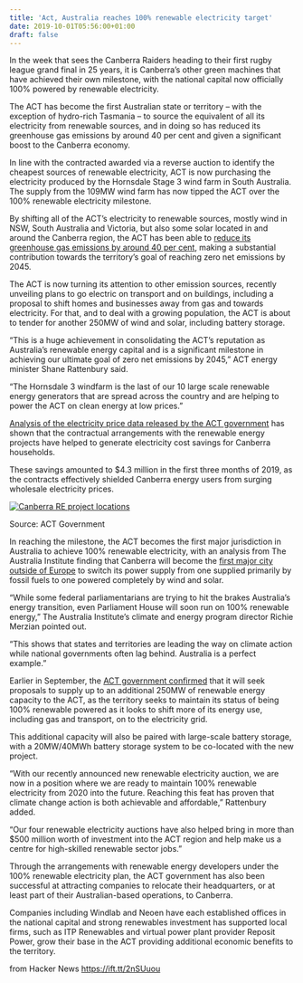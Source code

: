 ```yaml
---
title: 'Act, Australia reaches 100% renewable electricity target'
date: 2019-10-01T05:56:00+01:00
draft: false
---
```


In the week that sees the Canberra Raiders heading to their first rugby league grand final in 25 years, it is Canberra’s other green machines that have achieved their own milestone, with the national capital now officially 100% powered by renewable electricity.

The ACT has become the first Australian state or territory – with the exception of hydro-rich Tasmania – to source the equivalent of all its electricity from renewable sources, and in doing so has reduced its greenhouse gas emissions by around 40 per cent and given a significant boost to the Canberra economy.

In line with the contracted awarded via a reverse auction to identify the cheapest sources of renewable electricity, ACT is now purchasing the electricity produced by the Hornsdale Stage 3 wind farm in South Australia. The supply from the 109MW wind farm has now tipped the ACT over the 100% renewable electricity milestone.

By shifting all of the ACT’s electricity to renewable sources, mostly wind in NSW, South Australia and Victoria, but also some solar located in and around the Canberra region, the ACT has been able to [reduce its greenhouse gas emissions by around 40 per cent](https://reneweconomy.com.au/act-to-phase-out-gas-as-it-launches-next-stage-to-zero-carbon-strategy-92906/), making a substantial contribution towards the territory’s goal of reaching zero net emissions by 2045.

The ACT is now turning its attention to other emission sources, recently unveiling plans to go electric on transport and on buildings, including a proposal to shift homes and businesses away from gas and towards electricity. For that, and to deal with a growing population, the ACT is about to tender for another 250MW of wind and solar, including battery storage.

“This is a huge achievement in consolidating the ACT’s reputation as Australia’s renewable energy capital and is a significant milestone in achieving our ultimate goal of zero net emissions by 2045,” ACT energy minister Shane Rattenbury said.

“The Hornsdale 3 windfarm is the last of our 10 large scale renewable energy generators that are spread across the country and are helping to power the ACT on clean energy at low prices.”

[Analysis of the electricity price data released by the ACT government](https://reneweconomy.com.au/how-the-acts-100-renewable-electricity-target-is-saving-households-cash-22222/) has shown that the contractual arrangements with the renewable energy projects have helped to generate electricity cost savings for Canberra households.

These savings amounted to $4.3 million in the first three months of 2019, as the contracts effectively shielded Canberra energy users from surging wholesale electricity prices.

[![Canberra RE project locations](https://reneweconomy.com.au/wp-content/uploads/2019/09/Canberra-RE-project-locations.jpg)](https://reneweconomy.com.au/wp-content/uploads/2019/09/Canberra-RE-project-locations.jpg)

Source: ACT Government

In reaching the milestone, the ACT becomes the first major jurisdiction in Australia to achieve 100% renewable electricity, with an analysis from The Australia Institute finding that Canberra will become the [first major city outside of Europe](https://reneweconomy.com.au/australias-capital-to-be-first-city-outside-europe-to-transition-to-100-renewables-12742/) to switch its power supply from one supplied primarily by fossil fuels to one powered completely by wind and solar.

“While some federal parliamentarians are trying to hit the brakes Australia’s energy transition, even Parliament House will soon run on 100% renewable energy,” The Australia Institute’s climate and energy program director Richie Merzian pointed out.

“This shows that states and territories are leading the way on climate action while national governments often lag behind. Australia is a perfect example.”

Earlier in September, the [ACT government confirmed](https://reneweconomy.com.au/act-to-get-big-battery-as-part-of-new-wind-solar-auction-to-support-shift-to-evs-92343/) that it will seek proposals to supply up to an additional 250MW of renewable energy capacity to the ACT, as the territory seeks to maintain its status of being 100% renewable powered as it looks to shift more of its energy use, including gas and transport, on to the electricity grid.

This additional capacity will also be paired with large-scale battery storage, with a 20MW/40MWh battery storage system to be co-located with the new project.

“With our recently announced new renewable electricity auction, we are now in a position where we are ready to maintain 100% renewable electricity from 2020 into the future. Reaching this feat has proven that climate change action is both achievable and affordable,” Rattenbury added.

“Our four renewable electricity auctions have also helped bring in more than $500 million worth of investment into the ACT region and help make us a centre for high-skilled renewable sector jobs.”

Through the arrangements with renewable energy developers under the 100% renewable electricity plan, the ACT government has also been successful at attracting companies to relocate their headquarters, or at least part of their Australian-based operations, to Canberra.

Companies including Windlab and Neoen have each established offices in the national capital and strong renewables investment has supported local firms, such as ITP Renewables and virtual power plant provider Reposit Power, grow their base in the ACT providing additional economic benefits to the territory.

  
  
from Hacker News https://ift.tt/2nSUuou